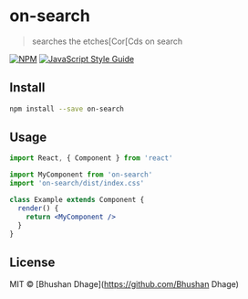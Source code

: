 # on-search

> searches the etches[Cor[Cds on search

[![NPM](https://img.shields.io/npm/v/on-search.svg)](https://www.npmjs.com/package/on-search) [![JavaScript Style Guide](https://img.shields.io/badge/code_style-standard-brightgreen.svg)](https://standardjs.com)

## Install

```bash
npm install --save on-search
```

## Usage

```jsx
import React, { Component } from 'react'

import MyComponent from 'on-search'
import 'on-search/dist/index.css'

class Example extends Component {
  render() {
    return <MyComponent />
  }
}
```

## License

MIT © [Bhushan Dhage](https://github.com/Bhushan Dhage)
